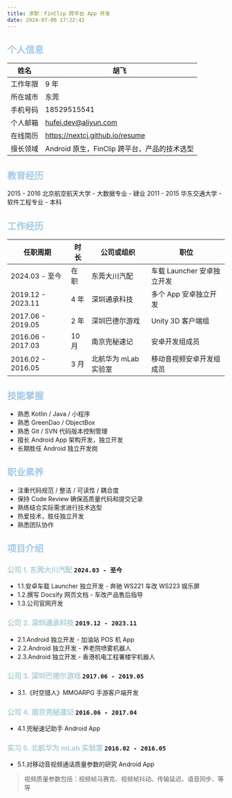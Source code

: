 ```yaml
---
title: 求职：FinClip 跨平台 App 开发
date: 2024-07-06 17:22:42
---
```


## <font color=#A3CAEB>个人信息</font>

| 姓名   | 胡飞                              |
|------|---------------------------------|
| 工作年限 | 9 年                             |
| 所在城市 | 东莞                              |
| 手机号码 | 18529515541                     |
| 个人邮箱 | hufei.dev@aliyun.com            |
| 在线简历 | https://nextcj.github.io/resume |
| 擅长领域 | Android 原生，FinClip 跨平台，产品的技术选型  |

## <font color=#A3CAEB>教育经历</font>

2015 - 2016 北京航空航天大学 - 大数据专业 - 肄业
2011 - 2015 华东交通大学 - 软件工程专业 - 本科

## <font color=#A3CAEB>工作经历</font>

| 任职周期              | 时长  | 公司或组织         | 职位                 |
|-------------------|-----|---------------|--------------------|
| 2024.03 - 至今      | 在职  | 东莞大川汽配        | 车载 Launcher 安卓独立开发 |
| 2019.12 - 2023.11 | 4 年 | 深圳通承科技        | 多个 App 安卓独立开发      |
| 2017.06 - 2019.05 | 2 年 | 深圳巴德尔游戏       | Unity 3D 客户端组      |
| 2016.06 - 2017.03 | 10月 | 南京兜秘速记        | 安卓开发组成员            |
| 2016.02 - 2016.05 | 3 月 | 北航华为 mLab 实验室 | 移动音视频安卓开发组成员       |

## <font color=#A3CAEB>技能掌握</font>

- 熟悉 Kotlin / Java / 小程序
- 熟悉 GreenDao / ObjectBox
- 熟悉 Git / SVN 代码版本控制管理
- 擅长 Android App 架构开发，独立开发
- 长期胜任 Android 独立开发岗

## <font color=#A3CAEB>职业素养</font>

- 注重代码规范 / 整洁 / 可读性 / 耦合度
- 保持 Code Review 确保高质量代码和提交记录
- 熟练结合实际需求进行技术选型
- 热爱技术，胜任独立开发
- 熟悉团队协作

## <font color=#A3CAEB>项目介绍</font>

### <font color=#AAD1D9>公司 1. 东莞大川汽配</font> `2024.03 - 至今`

- 1.1.安卓车载 Launcher 独立开发 - 奔驰 WS221 车改 WS223 娱乐屏
- 1.2.撰写 Docsify 网页文档 - 车改产品售后指导
- 1.3.公司官网开发

### <font color=#AAD1D9>公司 2. 深圳通承科技</font> `2019.12 - 2023.11`

- 2.1.Android 独立开发 - 加油站 POS 机 App
- 2.2.Android 独立开发 - 养老院喷雾机器人
- 2.3.Android 独立开发 - 香港机电工程署楼宇机器人

### <font color=#AAD1D9>公司 3. 深圳巴德尔游戏</font> `2017.06 - 2019.05`

- 3.1.《时空猎人》MMOARPG 手游客户端开发

### <font color=#AAD1D9>公司 4. 南京兜秘速记</font> `2016.06 - 2017.04`

- 4.1.兜秘速记助手 Android App

### <font color=#AAD1D9>实习 5. 北航华为 mLab 实验室</font> `2016.02 - 2016.05`

- 5.1.对移动音视频通话质量参数的研究 Android App

> 视频质量参数包括：视频帧马赛克、视频帧抖动、传输延迟、语音同步、等等